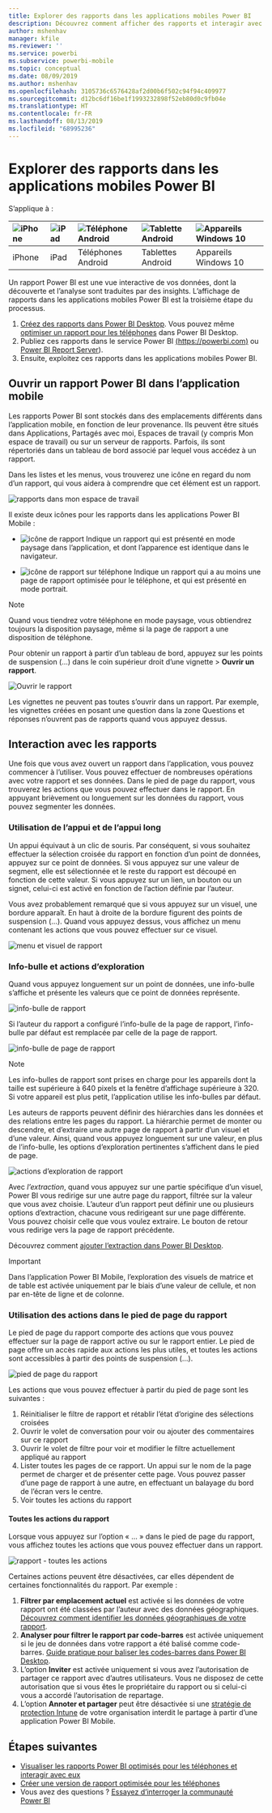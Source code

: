 ```yaml
---
title: Explorer des rapports dans les applications mobiles Power BI
description: Découvrez comment afficher des rapports et interagir avec eux dans les applications mobiles Power BI sur votre téléphone ou tablette. Vous créez des rapports dans le service Power BI ou Power BI Desktop, puis interagissez avec ces rapports dans les applications mobiles.
author: mshenhav
manager: kfile
ms.reviewer: ''
ms.service: powerbi
ms.subservice: powerbi-mobile
ms.topic: conceptual
ms.date: 08/09/2019
ms.author: mshenhav
ms.openlocfilehash: 3105736c6576428af2d00b6f502c94f94c409977
ms.sourcegitcommit: d12bc6df16be1f1993232898f52eb80d0c9fb04e
ms.translationtype: HT
ms.contentlocale: fr-FR
ms.lasthandoff: 08/13/2019
ms.locfileid: "68995236"
---
```

# <a name="explore-reports-in-the-power-bi-mobile-apps"></a>Explorer des rapports dans les applications mobiles Power BI
S’applique à :

| ![iPhone](././media/mobile-reports-in-the-mobile-apps/ios-logo-40-px.png) | ![iPad](././media/mobile-reports-in-the-mobile-apps/ios-logo-40-px.png) | ![Téléphone Android](././media/mobile-reports-in-the-mobile-apps/android-logo-40-px.png) | ![Tablette Android](././media/mobile-reports-in-the-mobile-apps/android-logo-40-px.png) | ![Appareils Windows 10](./media/mobile-reports-in-the-mobile-apps/win-10-logo-40-px.png) |
|:--- |:--- |:--- |:--- |:--- |
| iPhone |iPad |Téléphones Android |Tablettes Android |Appareils Windows 10 |

Un rapport Power BI est une vue interactive de vos données, dont la découverte et l’analyse sont traduites par des insights. L’affichage de rapports dans les applications mobiles Power BI est la troisième étape du processus.

1. [Créez des rapports dans Power BI Desktop](../../desktop-report-view.md). Vous pouvez même [optimiser un rapport pour les téléphones](mobile-apps-view-phone-report.md) dans Power BI Desktop. 
2. Publiez ces rapports dans le service Power BI [ (https://powerbi.com)](https://powerbi.com) ou [Power BI Report Server](../../report-server/get-started.md)).  
3. Ensuite, exploitez ces rapports dans les applications mobiles Power BI.

## <a name="open-a-power-bi-report-in-the-mobile-app"></a>Ouvrir un rapport Power BI dans l’application mobile
Les rapports Power BI sont stockés dans des emplacements différents dans l’application mobile, en fonction de leur provenance. Ils peuvent être situés dans Applications, Partagés avec moi, Espaces de travail (y compris Mon espace de travail) ou sur un serveur de rapports. Parfois, ils sont répertoriés dans un tableau de bord associé par lequel vous accédez à un rapport.

Dans les listes et les menus, vous trouverez une icône en regard du nom d’un rapport, qui vous aidera à comprendre que cet élément est un rapport. 

![rapports dans mon espace de travail](./media/mobile-reports-in-the-mobile-apps/reports-my-workspace.png) 

Il existe deux icônes pour les rapports dans les applications Power BI Mobile :

* ![icône de rapport](./media/mobile-reports-in-the-mobile-apps/report-default-icon.png) Indique un rapport qui est présenté en mode paysage dans l’application, et dont l’apparence est identique dans le navigateur.

* ![icône de rapport sur téléphone](./media/mobile-reports-in-the-mobile-apps/report-phone-icon.png) Indique un rapport qui a au moins une page de rapport optimisée pour le téléphone, et qui est présenté en mode portrait. 

> [!NOTE]
> Quand vous tiendrez votre téléphone en mode paysage, vous obtiendrez toujours la disposition paysage, même si la page de rapport a une disposition de téléphone. 

Pour obtenir un rapport à partir d’un tableau de bord, appuyez sur les points de suspension (...) dans le coin supérieur droit d’une vignette > **Ouvrir un rapport**.
  
  ![Ouvrir le rapport](./media/mobile-reports-in-the-mobile-apps/power-bi-android-open-report-tile.png)
  
  Les vignettes ne peuvent pas toutes s’ouvrir dans un rapport. Par exemple, les vignettes créées en posant une question dans la zone Questions et réponses n’ouvrent pas de rapports quand vous appuyez dessus. 
  
## <a name="interacting-with-reports"></a>Interaction avec les rapports
Une fois que vous avez ouvert un rapport dans l’application, vous pouvez commencer à l’utiliser. Vous pouvez effectuer de nombreuses opérations avec votre rapport et ses données. Dans le pied de page du rapport, vous trouverez les actions que vous pouvez effectuer dans le rapport. En appuyant brièvement ou longuement sur les données du rapport, vous pouvez segmenter les données.

### <a name="using-tap-and-long-tap"></a>Utilisation de l’appui et de l’appui long
Un appui équivaut à un clic de souris. Par conséquent, si vous souhaitez effectuer la sélection croisée du rapport en fonction d’un point de données, appuyez sur ce point de données.
Si vous appuyez sur une valeur de segment, elle est sélectionnée et le reste du rapport est découpé en fonction de cette valeur. Si vous appuyez sur un lien, un bouton ou un signet, celui-ci est activé en fonction de l’action définie par l’auteur.

Vous avez probablement remarqué que si vous appuyez sur un visuel, une bordure apparaît. En haut à droite de la bordure figurent des points de suspension (...). Quand vous appuyez dessus, vous affichez un menu contenant les actions que vous pouvez effectuer sur ce visuel.

![menu et visuel de rapport](./media/mobile-reports-in-the-mobile-apps/report-visual-menu.png)

### <a name="tooltip-and-drill-actions"></a>Info-bulle et actions d’exploration

Quand vous appuyez longuement sur un point de données, une info-bulle s’affiche et présente les valeurs que ce point de données représente. 

![info-bulle de rapport](./media/mobile-reports-in-the-mobile-apps/report-tooltip.png)

Si l’auteur du rapport a configuré l’info-bulle de la page de rapport, l’info-bulle par défaut est remplacée par celle de la page de rapport.

![info-bulle de page de rapport](./media/mobile-reports-in-the-mobile-apps/report-page-tooltip.png)

> [!NOTE]
> Les info-bulles de rapport sont prises en charge pour les appareils dont la taille est supérieure à 640 pixels et la fenêtre d’affichage supérieure à 320. Si votre appareil est plus petit, l’application utilise les info-bulles par défaut.

Les auteurs de rapports peuvent définir des hiérarchies dans les données et des relations entre les pages du rapport. La hiérarchie permet de monter ou descendre, et d’extraire une autre page de rapport à partir d’un visuel et d’une valeur. Ainsi, quand vous appuyez longuement sur une valeur, en plus de l’info-bulle, les options d’exploration pertinentes s’affichent dans le pied de page. 

![actions d’exploration de rapport](./media/mobile-reports-in-the-mobile-apps/report-drill-actions.png)

Avec *l’extraction*, quand vous appuyez sur une partie spécifique d’un visuel, Power BI vous redirige sur une autre page du rapport, filtrée sur la valeur que vous avez choisie. L’auteur d’un rapport peut définir une ou plusieurs options d’extraction, chacune vous redirigeant sur une page différente. Vous pouvez choisir celle que vous voulez extraire. Le bouton de retour vous redirige vers la page de rapport précédente.

Découvrez comment [ajouter l’extraction dans Power BI Desktop](../../desktop-drillthrough.md).
   
   > [!IMPORTANT]
   > Dans l’application Power BI Mobile, l’exploration des visuels de matrice et de table est activée uniquement par le biais d’une valeur de cellule, et non par en-tête de ligne et de colonne.
   
   
   
### <a name="using-the-actions-in-the-report-footer"></a>Utilisation des actions dans le pied de page du rapport
Le pied de page du rapport comporte des actions que vous pouvez effectuer sur la page de rapport active ou sur le rapport entier. Le pied de page offre un accès rapide aux actions les plus utiles, et toutes les actions sont accessibles à partir des points de suspension (...).

![pied de page du rapport](./media/mobile-reports-in-the-mobile-apps/report-footer.png)

Les actions que vous pouvez effectuer à partir du pied de page sont les suivantes :
1) Réinitialiser le filtre de rapport et rétablir l’état d’origine des sélections croisées
2) Ouvrir le volet de conversation pour voir ou ajouter des commentaires sur ce rapport
3) Ouvrir le volet de filtre pour voir et modifier le filtre actuellement appliqué au rapport
4) Lister toutes les pages de ce rapport. Un appui sur le nom de la page permet de charger et de présenter cette page.
Vous pouvez passer d’une page de rapport à une autre, en effectuant un balayage du bord de l’écran vers le centre.
5) Voir toutes les actions du rapport

#### <a name="all-report-actions"></a>Toutes les actions du rapport
Lorsque vous appuyez sur l’option « ... » dans le pied de page du rapport, vous affichez toutes les actions que vous pouvez effectuer dans un rapport. 

![rapport - toutes les actions](./media/mobile-reports-in-the-mobile-apps/report-all-actions.png)

Certaines actions peuvent être désactivées, car elles dépendent de certaines fonctionnalités du rapport.
Par exemple :
1) **Filtrer par emplacement actuel** est activée si les données de votre rapport ont été classées par l’auteur avec des données géographiques. [Découvrez comment identifier les données géographiques de votre rapport](https://docs.microsoft.com/power-bi/desktop-mobile-geofiltering).
2) **Analyser pour filtrer le rapport par code-barres** est activée uniquement si le jeu de données dans votre rapport a été balisé comme code-barres. [Guide pratique pour baliser les codes-barres dans Power BI Desktop](https://docs.microsoft.com/power-bi/desktop-mobile-barcodes). 
3) L’option **Inviter** est activée uniquement si vous avez l’autorisation de partager ce rapport avec d’autres utilisateurs. Vous ne disposez de cette autorisation que si vous êtes le propriétaire du rapport ou si celui-ci vous a accordé l’autorisation de repartage.
4) L’option **Annoter et partager** peut être désactivée si une [stratégie de protection Intune](https://docs.microsoft.com/intune/app-protection-policies) de votre organisation interdit le partage à partir d’une application Power BI Mobile. 

## <a name="next-steps"></a>Étapes suivantes
* [Visualiser les rapports Power BI optimisés pour les téléphones et interagir avec eux](mobile-apps-view-phone-report.md)
* [Créer une version de rapport optimisée pour les téléphones](../../desktop-create-phone-report.md)
* Vous avez des questions ? [Essayez d’interroger la communauté Power BI](http://community.powerbi.com/)

